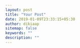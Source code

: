 ```yaml
---
layout: post
title: "Your Post"
date: 2019-01-09T23:33:15+05:30
author: dikiaap
sitemap: false
keywords: ""
description: ""
---
```


<!--more-->

